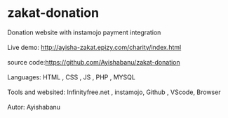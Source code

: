 # zakat-donation
Donation website with instamojo payment integration <br/><br/>
Live demo: http://ayisha-zakat.epizy.com/charity/index.html<br/><br/>
source code:https://github.com/Ayishabanu/zakat-donation<br/><br/>
Languages: HTML , CSS , JS , PHP , MYSQL<br/><br/>
Tools and websited: Infinityfree.net , instamojo, Github , VScode, Browser<br/><br/>
Autor: Ayishabanu<br/><br/>
